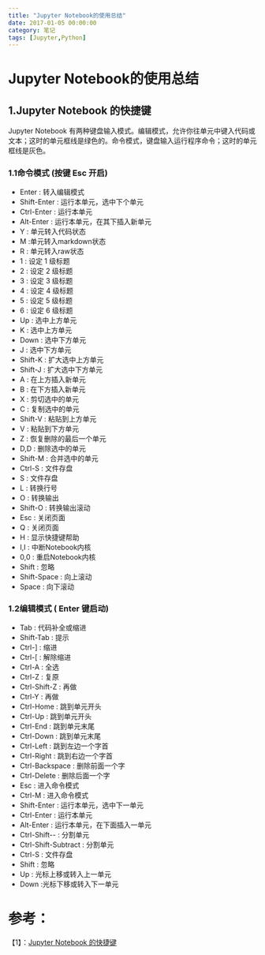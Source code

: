 ```yaml
---
title: "Jupyter Notebook的使用总结"
date: 2017-01-05 00:00:00
category: 笔记
tags: [Jupyter,Python]
---
```


# Jupyter Notebook的使用总结

## 1.Jupyter Notebook 的快捷键

Jupyter Notebook 有两种键盘输入模式。编辑模式，允许你往单元中键入代码或文本；这时的单元框线是绿色的。命令模式，键盘输入运行程序命令；这时的单元框线是灰色。

### 1.1命令模式 (按键 Esc 开启)

- Enter : 转入编辑模式
- Shift-Enter : 运行本单元，选中下个单元
- Ctrl-Enter : 运行本单元
- Alt-Enter : 运行本单元，在其下插入新单元
- Y : 单元转入代码状态
- M :单元转入markdown状态
- R : 单元转入raw状态
- 1 : 设定 1 级标题
- 2 : 设定 2 级标题
- 3 : 设定 3 级标题
- 4 : 设定 4 级标题
- 5 : 设定 5 级标题
- 6 : 设定 6 级标题
- Up : 选中上方单元
- K : 选中上方单元
- Down : 选中下方单元
- J : 选中下方单元
- Shift-K : 扩大选中上方单元
- Shift-J : 扩大选中下方单元
- A : 在上方插入新单元
- B : 在下方插入新单元
- X : 剪切选中的单元
- C : 复制选中的单元
- Shift-V : 粘贴到上方单元
- V : 粘贴到下方单元
- Z : 恢复删除的最后一个单元
- D,D : 删除选中的单元
- Shift-M : 合并选中的单元
- Ctrl-S : 文件存盘
- S : 文件存盘
- L : 转换行号
- O : 转换输出
- Shift-O : 转换输出滚动
- Esc : 关闭页面
- Q : 关闭页面
- H : 显示快捷键帮助
- I,I : 中断Notebook内核
- 0,0 : 重启Notebook内核
- Shift : 忽略
- Shift-Space : 向上滚动
- Space : 向下滚动

### 1.2编辑模式 ( Enter 键启动)

- Tab : 代码补全或缩进
- Shift-Tab : 提示
- Ctrl-] : 缩进
- Ctrl-[ : 解除缩进
- Ctrl-A : 全选
- Ctrl-Z : 复原
- Ctrl-Shift-Z : 再做
- Ctrl-Y : 再做
- Ctrl-Home : 跳到单元开头
- Ctrl-Up : 跳到单元开头
- Ctrl-End : 跳到单元末尾
- Ctrl-Down : 跳到单元末尾
- Ctrl-Left : 跳到左边一个字首
- Ctrl-Right : 跳到右边一个字首
- Ctrl-Backspace : 删除前面一个字
- Ctrl-Delete : 删除后面一个字
- Esc : 进入命令模式
- Ctrl-M : 进入命令模式
- Shift-Enter : 运行本单元，选中下一单元
- Ctrl-Enter : 运行本单元
- Alt-Enter : 运行本单元，在下面插入一单元
- Ctrl-Shift-- : 分割单元
- Ctrl-Shift-Subtract : 分割单元
- Ctrl-S : 文件存盘
- Shift : 忽略
- Up : 光标上移或转入上一单元
- Down :光标下移或转入下一单元

# 参考：
【1】：[Jupyter Notebook 的快捷键](http://blog.csdn.net/lawme/article/details/51034543)